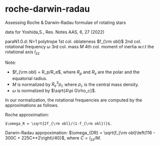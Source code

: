 # roche-darwin-radau
Assessing Roche &amp; Darwin-Radau formulae of rotating stars

data for Yoshida,S., Res. Notes AAS, 6, 27 (2022)

paraN1.0.d: N=1 polytrope
 1st col. oblateness $f_{\rm obl}$
 2nd col. rotational frequency $\omega$
 3rd col. mass $M$
 4th col. moment of inertia w.r.t the rotational axis $I_{zz}$
 
Note: 
  - $f_{\rm obl} = R_p/R_e$, where $R_p$ and $R_e$ are the polar and the equatorial radius.
  - $M$ is normalized by $R_e^3\rho_c$ where $\rho_c$ is the central mass density.
  - $\omega$ is normalized by $\sqrt{4\pi G\rho_c}$.

In our normalization, the rotational frequencies are computed by the approximations as follows.

Roche approximation:
  
    $\omega_R = \sqrt{2f_{\rm obl}/(1-f_{\rm obl})}$.

Darwin-Radau apprpoximation:
  $\omega_{DR} = \sqrt{f_{\rm obl}\left(116 - 300C + 225C**2\right)/40}$,
  where $C=I_{zz}/M$.
